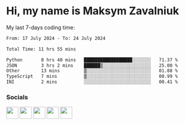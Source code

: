 Hi, my name is Maksym Zavalniuk
========================================================================================================================================

My last 7-days coding time:
<!--START_SECTION:waka-->

```txt
From: 17 July 2024 - To: 24 July 2024

Total Time: 11 hrs 55 mins

Python       8 hrs 40 mins   ██████████████████░░░░░░░   71.37 %
JSON         3 hrs 2 mins    ██████▒░░░░░░░░░░░░░░░░░░   25.00 %
Other        13 mins         ▒░░░░░░░░░░░░░░░░░░░░░░░░   01.88 %
TypeScript   7 mins          ▒░░░░░░░░░░░░░░░░░░░░░░░░   00.99 %
INI          2 mins          ░░░░░░░░░░░░░░░░░░░░░░░░░   00.41 %
```

<!--END_SECTION:waka-->


### Socials

<p align="left"> <a href="https://www.dev.to/mezgoodle" target="_blank" rel="noreferrer"><img src="https://raw.githubusercontent.com/danielcranney/readme-generator/main/public/icons/socials/devdotto.svg" width="32" height="32" /></a> <a href="https://discord.com/users/mezgoodle" target="_blank" rel="noreferrer"><img src="https://raw.githubusercontent.com/danielcranney/readme-generator/main/public/icons/socials/discord.svg" width="32" height="32" /></a> <a href="https://www.github.com/mezgoodle" target="_blank" rel="noreferrer"><img src="https://raw.githubusercontent.com/danielcranney/readme-generator/main/public/icons/socials/github.svg" width="32" height="32" /></a> <a href="http://www.instagram.com/sylvenis" target="_blank" rel="noreferrer"><img src="https://raw.githubusercontent.com/danielcranney/readme-generator/main/public/icons/socials/instagram.svg" width="32" height="32" /></a> <a href="https://www.linkedin.com/in/maksym-zavalniuk-ba4a72193" target="_blank" rel="noreferrer"><img src="https://raw.githubusercontent.com/danielcranney/readme-generator/main/public/icons/socials/linkedin.svg" width="32" height="32" /></a></p>
